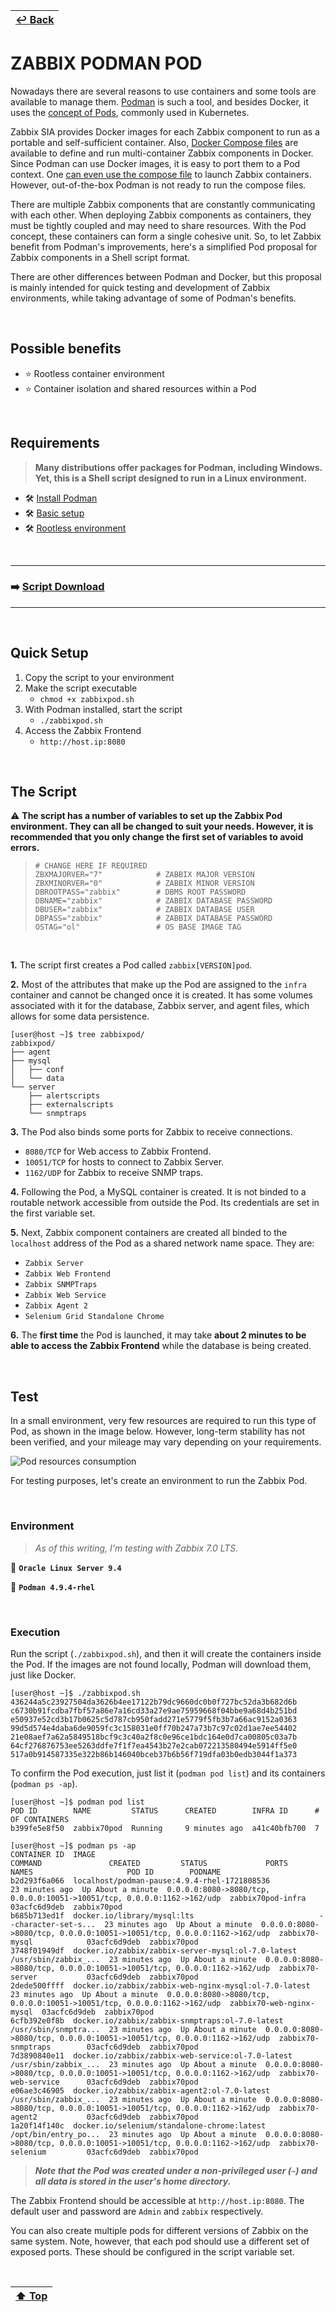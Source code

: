 | [↩️ Back](./) |
| --- |

# ZABBIX PODMAN POD

Nowadays there are several reasons to use containers and some tools are available to manage them. [Podman](https://podman.io/) is such a tool, and besides Docker, it uses the [concept of Pods](https://kubernetes.io/docs/concepts/workloads/pods/), commonly used in Kubernetes.

Zabbix SIA provides Docker images for each Zabbix component to run as a portable and self-sufficient container. Also, [Docker Compose files](https://www.zabbix.com/documentation/current/en/manual/installation/containers) are available to define and run multi-container Zabbix components in Docker. Since Podman can use Docker images, it is easy to port them to a Pod context. One [can even use the compose file](https://github.com/containers/podman-compose) to launch Zabbix containers. However, out-of-the-box Podman is not ready to run the compose files.

There are multiple Zabbix components that are constantly communicating with each other. When deploying Zabbix components as containers, they must be tightly coupled and may need to share resources. With the Pod concept, these containers can form a single cohesive unit. So, to let Zabbix benefit from Podman's improvements, here's a simplified Pod proposal for Zabbix components in a Shell script format.

There are other differences between Podman and Docker, but this proposal is mainly intended for quick testing and development of Zabbix environments, while taking advantage of some of Podman's benefits.

<BR>

## Possible benefits

- ⭐ Rootless container environment
- ⭐ Container isolation and shared resources within a Pod

<BR>

## Requirements

> **Many distributions offer packages for Podman, including Windows. Yet, this is a Shell script designed to run in a Linux environment.**

- 🛠️ [Install Podman](https://podman.io/docs/installation)
- 🛠️ [Basic setup](https://github.com/containers/podman/blob/main/docs/tutorials/podman_tutorial.md)
- 🛠️ [Rootless environment](https://github.com/containers/podman/blob/main/docs/tutorials/rootless_tutorial.md)

<BR>

---

### ➡️ [Script Download](./zabbixpod.sh)

---

<BR>

## Quick Setup

1. Copy the script to your environment
2. Make the script executable
    - `chmod +x zabbixpod.sh`
3. With Podman installed, start the script
    - `./zabbixpod.sh`
4. Access the Zabbix Frontend
    - `http://host.ip:8080`

<BR>

## The Script

⚠️
**The script has a number of variables to set up the Zabbix Pod environment. They can all be changed to suit your needs. However, it is recommended that you only change the first set of variables to avoid errors.**

> ```shell
> # CHANGE HERE IF REQUIRED
> ZBXMAJORVER="7"            # ZABBIX MAJOR VERSION
> ZBXMINORVER="0"            # ZABBIX MINOR VERSION
> DBROOTPASS="zabbix"        # DBMS ROOT PASSWORD
> DBNAME="zabbix"            # ZABBIX DATABASE PASSWORD
> DBUSER="zabbix"            # ZABBIX DATABASE USER
> DBPASS="zabbix"            # ZABBIX DATABASE PASSWORD
> OSTAG="ol"                 # OS BASE IMAGE TAG
> ```

<BR>

**1.** The script first creates a Pod called `zabbix[VERSION]pod`.

**2.** Most of the attributes that make up the Pod are assigned to the `infra` container and cannot be changed once it is created. It has some volumes associated with it for the database, Zabbix server, and agent files, which allows for some data persistence.

```shell
[user@host ~]$ tree zabbixpod/
zabbixpod/
├── agent
├── mysql
│   ├── conf
│   └── data
└── server
    ├── alertscripts
    ├── externalscripts
    └── snmptraps
```

**3.** The Pod also binds some ports for Zabbix to receive connections.
- `8080/TCP` for Web access to Zabbix Frontend.
- `10051/TCP` for hosts to connect to Zabbix Server.
- `1162/UDP` for Zabbix to receive SNMP traps.

**4.** Following the Pod, a MySQL container is created. It is not binded to a routable network accessible from outside the Pod. Its credentials are set in the first variable set.

**5.** Next, Zabbix component containers are created all binded to the `localhost` address of the Pod as a shared network name space. They are:

- `Zabbix Server`
- `Zabbix Web Frontend`
- `Zabbix SNMPTraps`
- `Zabbix Web Service`
- `Zabbix Agent 2`
- `Selenium Grid Standalone Chrome`

**6.** The **first time** the Pod is launched, it may take **about 2 minutes to be able to access the Zabbix Frontend** while the database is being created.

<BR>

## Test

In a small environment, very few resources are required to run this type of Pod, as shown in the image below. However, long-term stability has not been verified, and your mileage may vary depending on your requirements.

![Pod resources consumption](./image/resources.png)

For testing purposes, let's create an environment to run the Zabbix Pod.

<BR>

### Environment

> _As of this writing, I'm testing with Zabbix 7.0 LTS._

🧪 **`Oracle Linux Server 9.4`**

🧪 **`Podman 4.9.4-rhel`**

<BR>

### Execution

Run the script (`./zabbixpod.sh`), and then it will create the containers inside the Pod. If the images are not found locally, Podman will download them, just like Docker.

```
[user@host ~]$ ./zabbixpod.sh
436244a5c23927504da3626b4ee17122b79dc9660dc0b0f727bc52da3b682d6b
c6730b91fcdba7fbf57a86e7a16cd33a27e9ae75959668f04bbe9a68d4b251bd
e50937e52cd3b17b0625c5d787cb950fadd271e5779f5fb3b7a66ac9152a0363
99d5d574e4daba6de9059fc3c158031e0ff70b247a73b7c97c02d1ae7ee54402
21e08aef7a62a5849518bcf9c3c40a2f8c0e96ce1bdc164e0d7ca00805c03a7b
64cf276876753ee5263ddfe7f1f7ea4543b27e2cab072213580494e5914ff5e0
517a0b914587335e322b86b146040bceb37b6b56f719dfa03b0edb3044f1a373
```

To confirm the Pod execution, just list it (`podman pod list`) and its containers (`podman ps -ap`).

```
[user@host ~]$ podman pod list
POD ID        NAME         STATUS      CREATED        INFRA ID      # OF CONTAINERS
b399fe5e8f50  zabbix70pod  Running     9 minutes ago  a41c40bfb700  7

[user@host ~]$ podman ps -ap
CONTAINER ID  IMAGE                                                  COMMAND               CREATED         STATUS             PORTS                                                                    NAMES                     POD ID        PODNAME
b2d293f6a066  localhost/podman-pause:4.9.4-rhel-1721808536                                 23 minutes ago  Up About a minute  0.0.0.0:8080->8080/tcp, 0.0.0.0:10051->10051/tcp, 0.0.0.0:1162->162/udp  zabbix70pod-infra         03acfc6d9deb  zabbix70pod
b685b713ed1f  docker.io/library/mysql:lts                            --character-set-s...  23 minutes ago  Up About a minute  0.0.0.0:8080->8080/tcp, 0.0.0.0:10051->10051/tcp, 0.0.0.0:1162->162/udp  zabbix70-mysql            03acfc6d9deb  zabbix70pod
3748f01949df  docker.io/zabbix/zabbix-server-mysql:ol-7.0-latest     /usr/sbin/zabbix_...  23 minutes ago  Up About a minute  0.0.0.0:8080->8080/tcp, 0.0.0.0:10051->10051/tcp, 0.0.0.0:1162->162/udp  zabbix70-server           03acfc6d9deb  zabbix70pod
2dede500ffff  docker.io/zabbix/zabbix-web-nginx-mysql:ol-7.0-latest                        23 minutes ago  Up About a minute  0.0.0.0:8080->8080/tcp, 0.0.0.0:10051->10051/tcp, 0.0.0.0:1162->162/udp  zabbix70-web-nginx-mysql  03acfc6d9deb  zabbix70pod
6cfb392e0f8b  docker.io/zabbix/zabbix-snmptraps:ol-7.0-latest        /usr/sbin/snmptra...  23 minutes ago  Up About a minute  0.0.0.0:8080->8080/tcp, 0.0.0.0:10051->10051/tcp, 0.0.0.0:1162->162/udp  zabbix70-snmptraps        03acfc6d9deb  zabbix70pod
7d3890840e11  docker.io/zabbix/zabbix-web-service:ol-7.0-latest      /usr/sbin/zabbix_...  23 minutes ago  Up About a minute  0.0.0.0:8080->8080/tcp, 0.0.0.0:10051->10051/tcp, 0.0.0.0:1162->162/udp  zabbix70-web-service      03acfc6d9deb  zabbix70pod
e06ae3c46905  docker.io/zabbix/zabbix-agent2:ol-7.0-latest           /usr/sbin/zabbix_...  23 minutes ago  Up About a minute  0.0.0.0:8080->8080/tcp, 0.0.0.0:10051->10051/tcp, 0.0.0.0:1162->162/udp  zabbix70-agent2           03acfc6d9deb  zabbix70pod
1a20f14f140c  docker.io/selenium/standalone-chrome:latest            /opt/bin/entry_po...  23 minutes ago  Up About a minute  0.0.0.0:8080->8080/tcp, 0.0.0.0:10051->10051/tcp, 0.0.0.0:1162->162/udp  zabbix70-selenium         03acfc6d9deb  zabbix70pod
```

> _**Note that the Pod was created under a non-privileged user (`~`) and all data is stored in the user's home directory.**_

The Zabbix Frontend should be accessible at `http://host.ip:8080`. The default user and password are `Admin` and `zabbix` respectively.

You can also create multiple pods for different versions of Zabbix on the same system. Note, however, that each pod should use a different set of exposed ports. These should be configured in the script variable set.

<BR>

| [⬆️ Top](#zabbix-podman-pod) |
| --- |